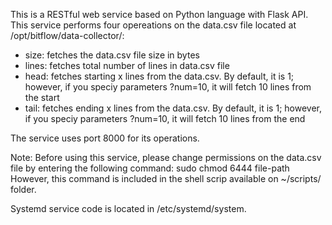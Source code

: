 This is a RESTful web service based on Python language with Flask API. This service performs four opereations on the data.csv file located at /opt/bitflow/data-collector/:
- size: fetches the data.csv file size in bytes
- lines: fetches total number of lines in data.csv file
- head: fetches starting x lines from the data.csv. By default, it is 1; however, if you speciy parameters ?num=10, it will fetch 10 lines from the start
- tail: fetches ending x lines from the data.csv. By default, it is 1; however, if you speciy parameters ?num=10, it will fetch 10 lines from the end

The service uses port 8000 for its operations.

Note: Before using this service, please change permissions on the data.csv file by entering the following command:
    sudo chmod 6444 file-path
However, this command is included in the shell scrip available on ~/scripts/ folder.

Systemd service code is located in /etc/systemd/system.